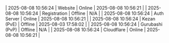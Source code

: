 | 2025-08-08 10:56:24 | Website | Online | 2025-08-08 10:56:21 |
| 2025-08-08 10:56:24 | Registration | Offline | N/A |
| 2025-08-08 10:56:24 | Auth Server | Online | 2025-08-08 10:56:21 |
| 2025-08-08 10:56:24 | Kezan (PvE) | Offline | 2025-08-03 17:58:02 |
| 2025-08-08 10:56:24 | Gurubashi (PvP) | Offline | N/A |
| 2025-08-08 10:56:24 | Cloudflare | Online | 2025-08-08 10:56:21 |
